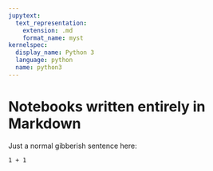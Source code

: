 ```yaml
---
jupytext:
  text_representation:
    extension: .md
    format_name: myst
kernelspec:
  display_name: Python 3
  language: python
  name: python3
---
```


# Notebooks written entirely in Markdown

Just a normal gibberish sentence here:

```{code-cell} python3
1 + 1
```


